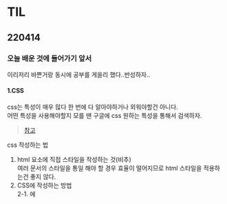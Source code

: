 # TIL
## 220414

### 오늘 배운 것에 들어가기 앞서
이리저리 바쁜거랑 동시에 공부를 게을리 했다..반성하자..  
#### 1.CSS
css는 특성이 매우 많다 한 번에 다 알아야하거나 외워야할건 아니다.  
어떤 특성을 사용해야할지 모를 땐 구글에 css 원하는 특성을 통해서 검색하자.  
>[참고](https://developer.mozilla.org/en-US/docs/Web/CSS/Reference)  

css 작성하는 법  
1. html 요소에 직접 스타일을 작성하는 것(비추)    
  여러 문서의 스타일을 통일 해야 할 경우 효율이 떨어지므로 html 스타일을 적용하는건 좋지 않다.  
2.  CSS에 작성하는 방법  
2-1. <head>에 <style>을 추가하여 작성하는 법  
  2-1도 1과 같은 단점을 갖고 있다.  
  2-2. CSS 작성하는 법  
.css파일은 연결해줘야한다. link라는 새 요소를 사용하여 연결해주면 된다.  
#### 2.css 색 및 배경색 속성
  **텍스트색상 바꾸기**   
  다양한 방법으로 색상을 나타낸다.   
  >[참고](https://developer.mozilla.org/ko/docs/Web/CSS/color)  
  
  **배경색 바꿔주기**  
  background는 단순 배경색만 바꿔주는 bgc보다배경 이미지나 다른 일을 더 한다  
  >[참고](https://developer.mozilla.org/ko/docs/Web/CSS/background-color)  
  
  *background와 background - color와 다르니 유념하자*  
  
  **색상 시스템**
  >[참고](https://htmlcolorcodes.com/color-names/)  
  
  모든 브라우저는 명명된 140가지 색상만을 인식한다.모든 색상에 이름을 붙일 수 없으니 #~~~을 이용하는 것이다. rgb는 각각 0~255까지 있다.  
  255면 최대치이다. rgb(255,0,0) 빨간색이 최대인 경우 rgb(0,0,0)는 검은색이다.  
  ![예시](https://media.discordapp.net/attachments/956447549424828507/959086104525570058/unknown.png)  
  **16진법으로 색상 표현**  
  헥스 컬러 코드라고 부른다.  
  10진법이 0부터 9까지 표현이면 2진법은 0 1이다. 16진법은 0부터 9까지 A부터 F까지다.(F가 제일 큰 숫자다). 헥스 코드는 00부터 ff까지 있다.  
  16진법에서의 ff는 255을 의미한다. 표기법일뿐이니 너무 숫자에 연연하지 말자.

  *항상 RGB 순서와 0부터 255까지인 것을 기억하자*  
  *만약 같은 숫자로만 이루어지면 세개의 16진수만 쓰면 된다*  
  ![예시1](https://media.discordapp.net/attachments/956447549424828507/959091419518226442/unknown.png)  
  ![예시2](https://media.discordapp.net/attachments/956447549424828507/959091447209021491/unknown.png)  
  
  #### 3. 텍스트 속성
  **text-align**  
  >[참고](https://developer.mozilla.org/ko/docs/Web/CSS/text-align)  
  
  **font-weight**  
  숫자로도 굵기를 조절할 수 있고 단어로도 조절 할 수 있다.  
  400은 normal  
  700은 bold  
  900을 지원하는 폰트는 없을 수 있다.  
  이 때 특정 크기를 적용 할 수 없는 경우 가장 비슷한 굵기로 표현한다.  
  >[참고](https://developer.mozilla.org/ko/docs/Web/CSS/font-weigh)  
  
  **text-decoration**
  텍스트를 꾸미는 선을 조정한다. (ex.밑줄, 취소선 등)  
  ![참고하자](https://media.discordapp.net/attachments/956447549424828507/959103427932225576/unknown.png)  
  >[참고](https://developer.mozilla.org/ko/docs/Web/CSS/text-decoration)  
  
  ![1](https://media.discordapp.net/attachments/956447549424828507/959104458791469137/unknown.png)   
  ![2](https://media.discordapp.net/attachments/956447549424828507/959104361106112603/unknown.png)  
  이렇게 바로 쓸 수 있다.  
  
  **line-height**  
  선의 굵기도 조절 할 수 있다. 줄간격도 조절 할 수 있다.  
  >[참고](https://developer.mozilla.org/en-US/docs/Web/CSS/line-height)  
  
  **letter-spacing**  
  자간도 조절 할 수 있다.
  >[참고](https://developer.mozilla.org/ko/docs/Web/CSS/letter-spacing)  
  
  **font-size**  
  font-size에는 다양한 단위가 있다. **픽셀은 절대단위로 다른 요소나 폰트 크기 등의 영향을 받지 않는다.**  
  픽셀이라고 하더라도 다른 디스플레이에서 조금 차이가 있을 수 있다. 하지만, 그 차이는 매우 작다. 그러나 반응형 웹 사이트에서는 비추천하는데 보다 보편적인 단위가 있기 때문이다.  
  >[폰트 스택 사이트](https://www.cssfontstack.com/)  
  맥과 윈도우에서 지원하는 폰트 종류  
  
  *font stack이란 사용하려는 폰트를 순서대로 적은 목록이다.  
   font-family: Gill Sans Extrabold, sans-serif(백업 폰트);  
   만약 Gill Sans가 없다면 sans-serif가 백업용으로 나타나서 쓰이는 것*  
  *특정 폰트 대신 폰트 패밀리를 지정 해줄 수 있다. 백업 폰트는 보통 2,3개 정도 넣어준다 제네릭 대체 폰트로 백업을 넣어주는게 좋다.*   
  
  
  **font-family**  
  요소의 폰트를 변경 할 때 사용한다.  
  >[참고](https://developer.mozilla.org/ko/docs/Web/CSS/font-family)  
  
  **text-transform**
  대소문자로 바꿔준다.   
  >[참고](https://developer.mozilla.org/en-US/docs/Web/CSS/text-transform)  
  
  

